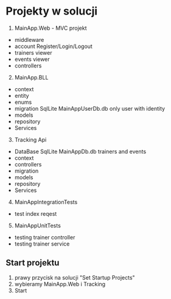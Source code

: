 # Projekty w solucji

1. MainApp.Web - MVC projekt
- middleware
- account Register/Login/Logout
- trainers viewer
- events viewer
- controllers
2. MainApp.BLL
- context
- entity
- enums
- migration SqlLite MainAppUserDb.db only user with identity
- models
- repository
- Services
3. Tracking Api
- DataBase SqlLite MainAppDb.db trainers and events
- context
- controllers
- migration
- models
- repository
- Services
4. MainAppIntegrationTests
- test index reqest
5. MainAppUnitTests
- testing trainer controller
- testing trainer service

## Start projektu

1. prawy przycisk na solucji "Set Startup Projects"
2. wybieramy MainApp.Web i Tracking
3. Start
